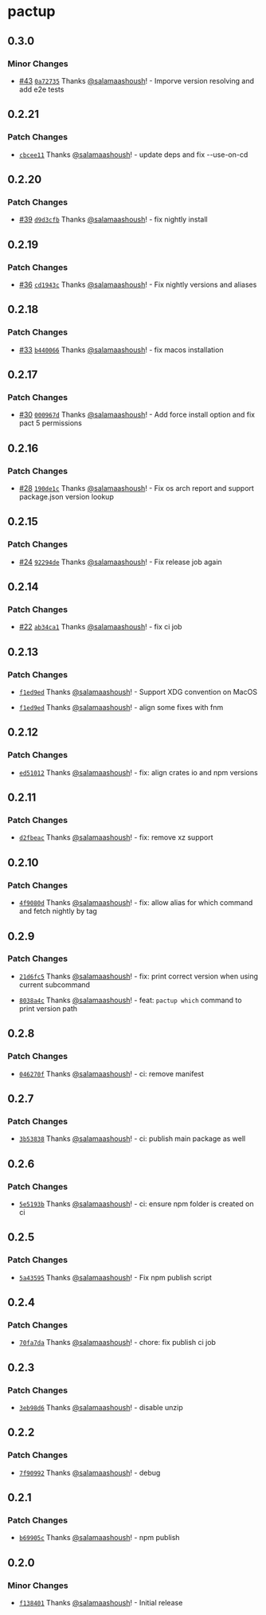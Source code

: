 # pactup

## 0.3.0

### Minor Changes

- [#43](https://github.com/kadena-community/pactup/pull/43) [`0a72735`](https://github.com/kadena-community/pactup/commit/0a72735066d8f4acd67f5cc5fade81936880038b) Thanks [@salamaashoush](https://github.com/salamaashoush)! - Imporve version resolving and add e2e tests

## 0.2.21

### Patch Changes

- [`cbcee11`](https://github.com/kadena-community/pactup/commit/cbcee115b63dbcd328be542ad9f0813146ed41c3) Thanks [@salamaashoush](https://github.com/salamaashoush)! - update deps and fix --use-on-cd

## 0.2.20

### Patch Changes

- [#39](https://github.com/kadena-community/pactup/pull/39) [`d9d3cfb`](https://github.com/kadena-community/pactup/commit/d9d3cfb224adb9bdab3807db185659b82f58e1d7) Thanks [@salamaashoush](https://github.com/salamaashoush)! - fix nightly install

## 0.2.19

### Patch Changes

- [#36](https://github.com/kadena-community/pactup/pull/36) [`cd1943c`](https://github.com/kadena-community/pactup/commit/cd1943c72dae52fd66d3d63208434eae395530c0) Thanks [@salamaashoush](https://github.com/salamaashoush)! - Fix nightly versions and aliases

## 0.2.18

### Patch Changes

- [#33](https://github.com/kadena-community/pactup/pull/33) [`b440066`](https://github.com/kadena-community/pactup/commit/b440066ebb310fed22bf11a881b88e84236833f9) Thanks [@salamaashoush](https://github.com/salamaashoush)! - fix macos installation

## 0.2.17

### Patch Changes

- [#30](https://github.com/kadena-community/pactup/pull/30) [`000967d`](https://github.com/kadena-community/pactup/commit/000967d62234a25319227cda2c13052f5fb02a9f) Thanks [@salamaashoush](https://github.com/salamaashoush)! - Add force install option and fix pact 5 permissions

## 0.2.16

### Patch Changes

- [#28](https://github.com/kadena-community/pactup/pull/28) [`190de1c`](https://github.com/kadena-community/pactup/commit/190de1c1fdbb451e92d9fdbad044ab866eeb1d69) Thanks [@salamaashoush](https://github.com/salamaashoush)! - Fix os arch report and support package.json version lookup

## 0.2.15

### Patch Changes

- [#24](https://github.com/kadena-community/pactup/pull/24) [`92294de`](https://github.com/kadena-community/pactup/commit/92294deb3dc01643af532aa697b9dea038cc28d7) Thanks [@salamaashoush](https://github.com/salamaashoush)! - Fix release job again

## 0.2.14

### Patch Changes

- [#22](https://github.com/kadena-community/pactup/pull/22) [`ab34ca1`](https://github.com/kadena-community/pactup/commit/ab34ca1d34ce0a3f256ddc4db1016816470773ce) Thanks [@salamaashoush](https://github.com/salamaashoush)! - fix ci job

## 0.2.13

### Patch Changes

- [`f1ed9ed`](https://github.com/kadena-community/pactup/commit/f1ed9ed19451412da2251148fe81ec27d9976bf0) Thanks [@salamaashoush](https://github.com/salamaashoush)! - Support XDG convention on MacOS

- [`f1ed9ed`](https://github.com/kadena-community/pactup/commit/f1ed9ed19451412da2251148fe81ec27d9976bf0) Thanks [@salamaashoush](https://github.com/salamaashoush)! - align some fixes with fnm

## 0.2.12

### Patch Changes

- [`ed51012`](https://github.com/kadena-community/pactup/commit/ed510129baf8a8b75c56cd61347e53dd63b8461a) Thanks [@salamaashoush](https://github.com/salamaashoush)! - fix: align crates io and npm versions

## 0.2.11

### Patch Changes

- [`d2fbeac`](https://github.com/kadena-community/pactup/commit/d2fbeac7b85101379fe3a4e7cf84a205dd219d90) Thanks [@salamaashoush](https://github.com/salamaashoush)! - fix: remove xz support

## 0.2.10

### Patch Changes

- [`4f9080d`](https://github.com/kadena-community/pactup/commit/4f9080d0013969b2b6caa0fb3207a0417d8da2a7) Thanks [@salamaashoush](https://github.com/salamaashoush)! - fix: allow alias for which command and fetch nightly by tag

## 0.2.9

### Patch Changes

- [`21d6fc5`](https://github.com/kadena-community/pactup/commit/21d6fc558a40b523e9ff555e064d5e89a9332248) Thanks [@salamaashoush](https://github.com/salamaashoush)! - fix: print correct version when using current subcommand

- [`8038a4c`](https://github.com/kadena-community/pactup/commit/8038a4c0d226a3478015c828526c0a47dbaf04d3) Thanks [@salamaashoush](https://github.com/salamaashoush)! - feat: `pactup which` command to print version path

## 0.2.8

### Patch Changes

- [`046270f`](https://github.com/kadena-community/pactup/commit/046270f1be9e5d8e439c823afd6744a3bf8e4a87) Thanks [@salamaashoush](https://github.com/salamaashoush)! - ci: remove manifest

## 0.2.7

### Patch Changes

- [`3b53838`](https://github.com/kadena-community/pactup/commit/3b53838c9af03dea7e450cb7984fbe070c7d7052) Thanks [@salamaashoush](https://github.com/salamaashoush)! - ci: publish main package as well

## 0.2.6

### Patch Changes

- [`5e5193b`](https://github.com/kadena-community/pactup/commit/5e5193bfe01df23b4dc696e1a0e44bedf94fa136) Thanks [@salamaashoush](https://github.com/salamaashoush)! - ci: ensure npm folder is created on ci

## 0.2.5

### Patch Changes

- [`5a43595`](https://github.com/kadena-community/pactup/commit/5a43595040393afa9ade65266e8a22309b8e3378) Thanks [@salamaashoush](https://github.com/salamaashoush)! - Fix npm publish script

## 0.2.4

### Patch Changes

- [`70fa7da`](https://github.com/kadena-community/pactup/commit/70fa7dacca560a96c22e3cb0aebee3031e699846) Thanks [@salamaashoush](https://github.com/salamaashoush)! - chore: fix publish ci job

## 0.2.3

### Patch Changes

- [`3eb98d6`](https://github.com/kadena-community/pactup/commit/3eb98d65eeeb41c62304031085d2019df47f03a4) Thanks [@salamaashoush](https://github.com/salamaashoush)! - disable unzip

## 0.2.2

### Patch Changes

- [`7f90992`](https://github.com/kadena-community/pactup/commit/7f9099207a99e7763f8144c0d3d229d3bcfdb5ac) Thanks [@salamaashoush](https://github.com/salamaashoush)! - debug

## 0.2.1

### Patch Changes

- [`b69905c`](https://github.com/kadena-community/pactup/commit/b69905ce779f65afbe7f8a866699d7236ebb47f2) Thanks [@salamaashoush](https://github.com/salamaashoush)! - npm publish

## 0.2.0

### Minor Changes

- [`f138401`](https://github.com/kadena-community/pactup/commit/f13840194f537c8fa684a662a3bca82dc8e731e0) Thanks [@salamaashoush](https://github.com/salamaashoush)! - Initial release
